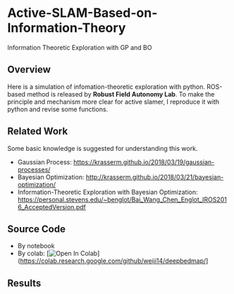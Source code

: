 # Active-SLAM-Based-on-Information-Theory
Information Theoretic Exploration with GP and BO

## Overview
Here is a simulation of infomation-theoretic exploration with python. ROS-based method is released by **Robust Field Autonomy Lab**. To make the principle and mechanism more clear for active slamer, I reproduce it with python and revise some functions. 

## Related Work
Some basic knowledge is suggested for understanding this work.
* Gaussian Process: https://krasserm.github.io/2018/03/19/gaussian-processes/
* Bayesian Optimization: http://krasserm.github.io/2018/03/21/bayesian-optimization/
* Information-Theoretic Exploration with Bayesian Optimization: https://personal.stevens.edu/~benglot/Bai_Wang_Chen_Englot_IROS2016_AcceptedVersion.pdf

## Source Code
* By notebook
* By colab: [![Open In Colab](https://colab.research.google.com/drive/1OSsl_YjlG2MekRVJ5ZznjU-AP3EYOaqM?usp=sharing)](https://colab.research.google.com/github/weiji14/deepbedmap/]


## Results

